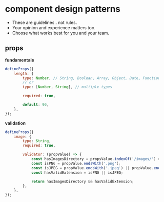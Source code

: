 # component design patterns

-   These are guidelines . not rules.
-   Your opinion and experience matters too.
-   Choose what works best for you and your team.

## props

**fundamentals**

```js
defineProps({
    length: {
        type: Number, // String, Boolean, Array, Object, Date, Function, Symbol
        // or
        type: [Number, String], // multiple types

        required: true,

        default: 90,
    },
});
```

**validation**

```js
defineProps({
    image: {
        type: String,
        required: true,

        validator: (propValue) => {
            const hasImagesDirectory = propsValue.indexOf('/images/') > -1;
            const isPNG = propValue.endsWith('.png');
            const isJPEG = propValue.endsWith('.jpeg') || propValue.endsWith('.jpg');
            const hasValidExtension = isPNG || isJPEG;

            return hasImagesDirectory && hasValidExtension;
        },
    },
});
```
